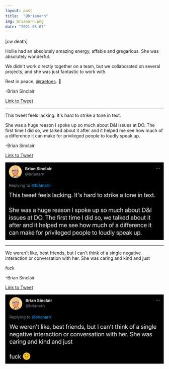 ```yaml
---
layout: post
title:  "@brianarn"
img: brianarn.png
date: "2021-03-07"
---
```


[cw death]

Hollie had an absolutely amazing energy, affable and gregarious. She was absolutely wonderful.

We didn't work directly together on a team, but we collaborated on several projects, and she was just fantastic to work with.

Rest in peace, [@raetoes](https://twitter.com/raetoes). 💙


-Brian Sinclair

[Link to Tweet](https://twitter.com/brianarn/status/1368734687905030147)

***

This tweet feels lacking. It's hard to strike a tone in text.

She was a huge reason I spoke up so much about D&I issues at DO. The first time I did so, we talked about it after and it helped me see how much of a difference it can make for privileged people to loudly speak up.

-Brian Sinclair

[Link to Tweet](https://twitter.com/brianarn/status/1368736451106508801)

![Screenshot of second tweet in thread](brianarn-2.png)

***

We weren't like, best friends, but I can't think of a single negative interaction or conversation with her. She was caring and kind and just

fuck 

-Brian Sinclair

[Link to Tweet](https://twitter.com/brianarn/status/1368736451970568192)

![Screenshot of third tweet in thread](brianarn-3.png)
